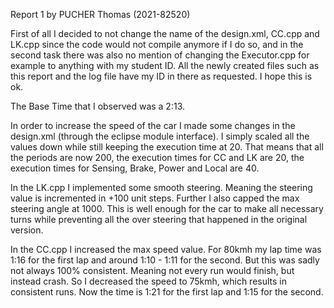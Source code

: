 Report 1
by PUCHER Thomas (2021-82520)

First of all I decided to not change the name of the design.xml, CC.cpp and LK.cpp 
since the code would not compile anymore if I do so, and in the second task there
was also no mention of changing the Executor.cpp for example to anything with my student ID.
All the newly created files such as this report and the log file have my ID in there as requested.
I hope this is ok.

The Base Time that I observed was a 2:13.

In order to increase the speed of the car I made some changes in the design.xml (through the eclipse module interface). 
I simply scaled all the values down while still keeping the execution time at 20. 
That means that all the periods are now 200, the execution times for CC and LK are 20, the execution times for
Sensing, Brake, Power and Local are 40.

In the LK.cpp I implemented some smooth steering. Meaning the steering value is incremented in +100 unit steps. 
Further I also capped the max steering angle at 1000. This is well enough for the car to make all necessary turns
while preventing all the over steering that happened in the original version.

In the CC.cpp I increased the max speed value.
For 80kmh my lap time was 1:16 for the first lap and around 1:10 - 1:11 for the second.
But this was sadly not always 100% consistent. Meaning not every run would finish, but instead crash.
So I decreased the speed to 75kmh, which results in consistent runs. Now the time is 1:21 for the first lap
and 1:15 for the second.
